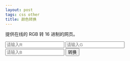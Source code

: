 ```yaml
---
layout: post
tags: css other
title: 颜色转换
---
```


提供在线的 RGB 转 16 进制的网页。

<input id="r" placeholder="请输入R">
<input id="g" placeholder="请输入G">
<input id="b" placeholder="请输入B">
<button id="btn">转换</button>

<script>
  function handler(r, g, b) {
    console.log(r, g, b);
  }

  var btn = document.getElementById('btn');
  var r = document.getElementById('r').value;
  var g = document.getElementById('g').value;
  var b = document.getElementById('b').value;
  btn.addEventListener('click', () => handler(r, g, b), false);
</script>
